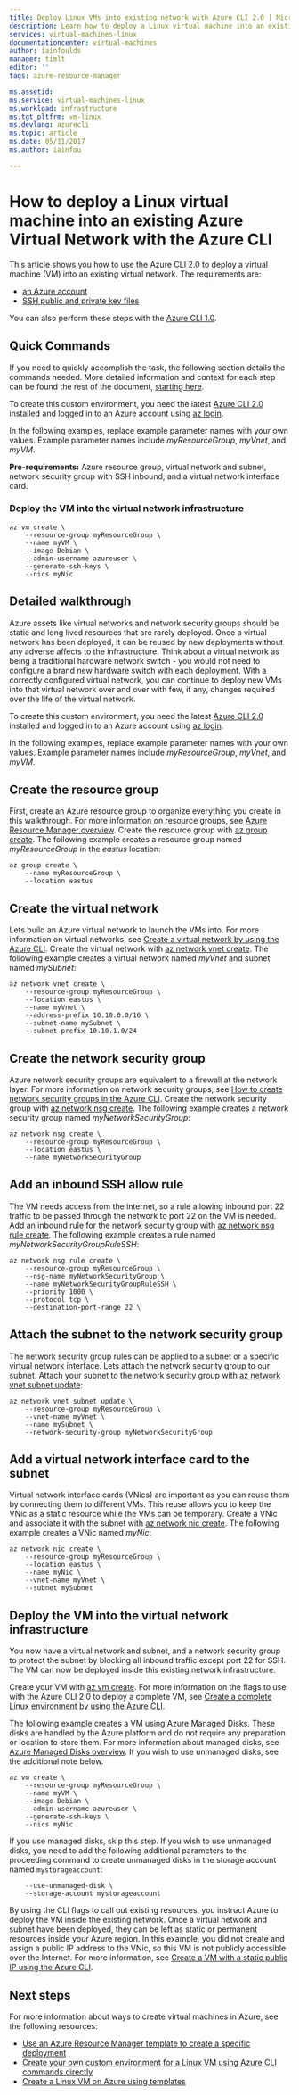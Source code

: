 ```yaml
---
title: Deploy Linux VMs into existing network with Azure CLI 2.0 | Microsoft Docs
description: Learn how to deploy a Linux virtual machine into an existing Virtual Network using the Azure CLI 2.0
services: virtual-machines-linux
documentationcenter: virtual-machines
author: iainfoulds
manager: timlt
editor: ''
tags: azure-resource-manager

ms.assetid:
ms.service: virtual-machines-linux
ms.workload: infrastructure
ms.tgt_pltfrm: vm-linux
ms.devlang: azurecli
ms.topic: article
ms.date: 05/11/2017
ms.author: iainfou

---
```


# How to deploy a Linux virtual machine into an existing Azure Virtual Network with the Azure CLI

This article shows you how to use the Azure CLI 2.0 to deploy a virtual machine (VM) into an existing virtual network. The requirements are:

- [an Azure account](https://azure.microsoft.com/pricing/free-trial/)
- [SSH public and private key files](mac-create-ssh-keys.md)

You can also perform these steps with the [Azure CLI 1.0](deploy-linux-vm-into-existing-vnet-using-cli-nodejs.md).


## Quick Commands
If you need to quickly accomplish the task, the following section details the  commands needed. More detailed information and context for each step can be found the rest of the document, [starting here](#detailed-walkthrough).

To create this custom environment, you need the latest [Azure CLI 2.0](/cli/azure/install-az-cli2) installed and logged in to an Azure account using [az login](/cli/azure/#login).

In the following examples, replace example parameter names with your own values. Example parameter names include *myResourceGroup*, *myVnet*, and *myVM*.

**Pre-requirements:** Azure resource group, virtual network and subnet, network security group with SSH inbound, and a virtual network interface card.

### Deploy the VM into the virtual network infrastructure

```azurecli
az vm create \
    --resource-group myResourceGroup \
    --name myVM \
    --image Debian \
    --admin-username azureuser \
    --generate-ssh-keys \
    --nics myNic
```

## Detailed walkthrough

Azure assets like virtual networks and network security groups should be static and long lived resources that are rarely deployed. Once a virtual network has been deployed, it can be reused by new deployments without any adverse affects to the infrastructure. Think about a virtual network as being a traditional hardware network switch - you would not need to configure a brand new hardware switch with each deployment. With a correctly configured virtual network, you can continue to deploy new VMs into that virtual network over and over with few, if any, changes required over the life of the virtual network.

To create this custom environment, you need the latest [Azure CLI 2.0](/cli/azure/install-az-cli2) installed and logged in to an Azure account using [az login](/cli/azure/#login).

In the following examples, replace example parameter names with your own values. Example parameter names include *myResourceGroup*, *myVnet*, and *myVM*.

## Create the resource group

First, create an Azure resource group to organize everything you create in this walkthrough. For more information on resource groups, see [Azure Resource Manager overview](../../azure-resource-manager/resource-group-overview.md). Create the resource group with [az group create](/cli/azure/group#create). The following example creates a resource group named *myResourceGroup* in the *eastus* location:

```azurecli
az group create \
    --name myResourceGroup \
    --location eastus
```

## Create the virtual network

Lets build an Azure virtual network to launch the VMs into. For more information on virtual networks, see [Create a virtual network by using the Azure CLI](../../virtual-network/virtual-networks-create-vnet-arm-cli.md). Create the virtual network with [az network vnet create](/cli/azure/network/vnet#create). The following example creates a virtual network named *myVnet* and subnet named *mySubnet*:

```azurecli
az network vnet create \
    --resource-group myResourceGroup \
    --location eastus \
    --name myVnet \
    --address-prefix 10.10.0.0/16 \
    --subnet-name mySubnet \
    --subnet-prefix 10.10.1.0/24
```

## Create the network security group

Azure network security groups are equivalent to a firewall at the network layer. For more information on network security groups, see [How to create network security groups in the Azure CLI](../../virtual-network/virtual-networks-create-nsg-arm-cli.md). Create the network security group with [az network nsg create](/cli/azure/network/nsg#create). The following example creates a network security group named *myNetworkSecurityGroup*:

```azurecli
az network nsg create \
    --resource-group myResourceGroup \
    --location eastus \
    --name myNetworkSecurityGroup
```

## Add an inbound SSH allow rule

The VM needs access from the internet, so a rule allowing inbound port 22 traffic to be passed through the network to port 22 on the VM is needed. Add an inbound rule for the network security group with [az network nsg rule create](/cli/azure/network/nsg/rule#create). The following example creates a rule named *myNetworkSecurityGroupRuleSSH*:

```azurecli
az network nsg rule create \
    --resource-group myResourceGroup \
    --nsg-name myNetworkSecurityGroup \
    --name myNetworkSecurityGroupRuleSSH \
    --priority 1000 \
    --protocol tcp \
    --destination-port-range 22 \
```

## Attach the subnet to the network security group

The network security group rules can be applied to a subnet or a specific virtual network interface. Lets attach the network security group to our subnet. Attach your subnet to the network security group with [az network vnet subnet update](/cli/azure/network/vnet/subnet#update):

```azurecli
az network vnet subnet update \
    --resource-group myResourceGroup \
    --vnet-name myVnet \
    --name mySubnet \
    --network-security-group myNetworkSecurityGroup
```

## Add a virtual network interface card to the subnet

Virtual network interface cards (VNics) are important as you can reuse them by connecting them to different VMs. This reuse allows you to keep the VNic as a static resource while the VMs can be temporary. Create a VNic and associate it with the subnet with [az network nic create](/cli/azure/network/nic#create). The following example creates a VNic named *myNic*:

```azurecli
az network nic create \
    --resource-group myResourceGroup \
    --location eastus \
    --name myNic \
    --vnet-name myVnet \
    --subnet mySubnet
```

## Deploy the VM into the virtual network infrastructure

You now have a virtual network and subnet, and a network security group to protect the subnet by blocking all inbound traffic except port 22 for SSH. The VM can now be deployed inside this existing network infrastructure.

Create your VM with [az vm create](/cli/azure/vm#create). For more information on the flags to use with the Azure CLI 2.0 to deploy a complete VM, see [Create a complete Linux environment by using the Azure CLI](create-cli-complete.md).

The following example creates a VM using Azure Managed Disks. These disks are handled by the Azure platform and do not require any preparation or location to store them. For more information about managed disks, see [Azure Managed Disks overview](../../storage/storage-managed-disks-overview.md). If you wish to use unmanaged disks, see the additional note below.

```azurecli
az vm create \
    --resource-group myResourceGroup \
    --name myVM \
    --image Debian \
    --admin-username azureuser \
    --generate-ssh-keys \
    --nics myNic
```

If you use managed disks, skip this step. If you wish to use unmanaged disks, you need to add the following additional parameters to the proceeding command to create unmanaged disks in the storage account named `mystorageaccount`: 

```azurecli
    --use-unmanaged-disk \
    --storage-account mystorageaccount
```

By using the CLI flags to call out existing resources, you instruct Azure to deploy the VM inside the existing network. Once a virtual network and subnet have been deployed, they can be left as static or permanent resources inside your Azure region. In this example, you did not create and assign a public IP address to the VNic, so this VM is not publicly accessible over the Internet. For more information, see [Create a VM with a static public IP using the Azure CLI](../../virtual-network/virtual-network-deploy-static-pip-arm-cli.md).

## Next steps
For more information about ways to create virtual machines in Azure, see the following resources:

* [Use an Azure Resource Manager template to create a specific deployment](../windows/cli-deploy-templates.md)
* [Create your own custom environment for a Linux VM using Azure CLI commands directly](create-cli-complete.md)
* [Create a Linux VM on Azure using templates](create-ssh-secured-vm-from-template.md)
